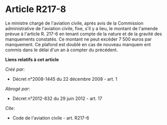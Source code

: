 # Article R217-8

Le ministre chargé de l'aviation civile, après avis de la Commission administrative de l'aviation civile, fixe, s'il y a
lieu, le montant de l'amende prévue à l'article R. 217-6 en tenant compte de la nature et de la gravité des manquements
constatés. Ce montant ne peut excéder 7 500 euros par manquement. Ce plafond est doublé en cas de nouveau manquem ent commis
dans le délai d'un an à compter du précédent.

**Liens relatifs à cet article**

_Créé par_:

  - Décret n°2008-1445 du 22 décembre 2008 - art. 1

_Abrogé par_:

  - Décret n°2012-832 du 29 juin 2012 - art. 17

_Cite_:

  - Code de l'aviation civile - art. R217-6
